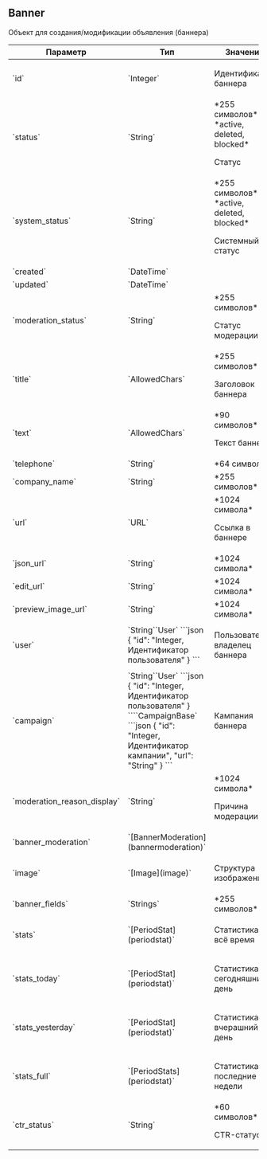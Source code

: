 
## Banner

Объект для создания/модификации объявления (баннера)

<table>
    <thead>
        <tr><th>Параметр</th><th>Тип</th><th>Значение</th></tr>
    </thead>
    <tbody>
        <tr>
            <td>`id`</td>
            <td>`Integer`</td>
            <td><p>Идентификатор баннера</p></td>
        </tr><tr>
            <td>`status`</td>
            <td>`String`</td>
            <td>*255 символов*
*active, deleted, blocked*
<p>Статус</p></td>
        </tr><tr>
            <td>`system_status`</td>
            <td>`String`</td>
            <td>*255 символов*
*active, deleted, blocked*
<p>Системный статус</p></td>
        </tr><tr>
            <td>`created`</td>
            <td>`DateTime`</td>
            <td></td>
        </tr><tr>
            <td>`updated`</td>
            <td>`DateTime`</td>
            <td></td>
        </tr><tr>
            <td>`moderation_status`</td>
            <td>`String`</td>
            <td>*255 символов*
<p>Статус модерации</p></td>
        </tr><tr>
            <td>`title`</td>
            <td>`AllowedChars`</td>
            <td>*255 символов*
<p>Заголовок баннера</p></td>
        </tr><tr>
            <td>`text`</td>
            <td>`AllowedChars`</td>
            <td>*90 символов*
<p>Текст баннера</p></td>
        </tr><tr>
            <td>`telephone`</td>
            <td>`String`</td>
            <td>*64 символа*
</td>
        </tr><tr>
            <td>`company_name`</td>
            <td>`String`</td>
            <td>*255 символов*
</td>
        </tr><tr>
            <td>`url`</td>
            <td>`URL`</td>
            <td>*1024 символа*
<p>Ссылка в баннере</p></td>
        </tr><tr>
            <td>`json_url`</td>
            <td>`String`</td>
            <td>*1024 символа*
</td>
        </tr><tr>
            <td>`edit_url`</td>
            <td>`String`</td>
            <td>*1024 символа*
</td>
        </tr><tr>
            <td>`preview_image_url`</td>
            <td>`String`</td>
            <td>*1024 символа*
</td>
        </tr><tr>
            <td>`user`</td>
            <td>`String``User`
```json
{
  "id": "Integer, Идентификатор пользователя"
}
```</td>
            <td><p>Пользователь-владелец баннера</p></td>
        </tr><tr>
            <td>`campaign`</td>
            <td>`String``User`
```json
{
  "id": "Integer, Идентификатор пользователя"
}
````CampaignBase`
```json
{
  "id": "Integer, Идентификатор кампании",
  "url": "String"
}
```</td>
            <td><p>Кампания баннера</p></td>
        </tr><tr>
            <td>`moderation_reason_display`</td>
            <td>`String`</td>
            <td>*1024 символа*
<p>Причина модерации</p></td>
        </tr><tr>
            <td>`banner_moderation`</td>
            <td>`[BannerModeration](bannermoderation)`</td>
            <td></td>
        </tr><tr>
            <td>`image`</td>
            <td>`[Image](image)`</td>
            <td><p>Структура изображения</p></td>
        </tr><tr>
            <td>`banner_fields`</td>
            <td>`Strings`</td>
            <td>*255 символов*
</td>
        </tr><tr>
            <td>`stats`</td>
            <td>`[PeriodStat](periodstat)`</td>
            <td><p>Статистика за всё время</p></td>
        </tr><tr>
            <td>`stats_today`</td>
            <td>`[PeriodStat](periodstat)`</td>
            <td><p>Статистика за сегодняшний день</p></td>
        </tr><tr>
            <td>`stats_yesterday`</td>
            <td>`[PeriodStat](periodstat)`</td>
            <td><p>Статистика за вчерашний день</p></td>
        </tr><tr>
            <td>`stats_full`</td>
            <td>`[PeriodStats](periodstat)`</td>
            <td><p>Статистика за последние 2 недели</p></td>
        </tr><tr>
            <td>`ctr_status`</td>
            <td>`String`</td>
            <td>*60 символов*
<p>CTR-статус</p></td>
        </tr>
    </tbody>
</table>
